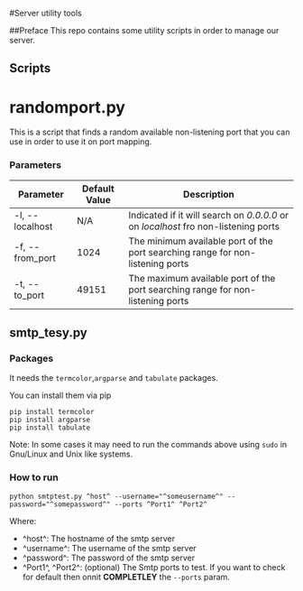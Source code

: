 #Server utility tools

##Preface
This repo contains some utility scripts in order to manage our server.

## Scripts

# randomport.py
This is a script that finds a random available non-listening port that you can use in order to use it on port mapping.

### Parameters

Parameter | Default Value | Description
--- | --- | ---
-l, --localhost | N/A | Indicated if it will search on *0.0.0.0* or on *localhost* fro non-listening ports
-f, --from_port | 1024 | The minimum available port of the port searching range for non-listening ports
-t, --to_port | 49151 | The maximum available port of the port searching range for non-listening ports

## smtp_tesy.py

### Packages
It needs the `termcolor`,`argparse` and `tabulate` packages.

You can install them via pip

```
pip install termcolor
pip install argparse
pip install tabulate
```

Note:
In some cases it may need to run the commands above using `sudo` in Gnu/Linux and Unix like systems.

### How to run

```
python smtptest.py ^host^ --username="^someusername^" --password="^somepassword^" --ports ^Port1^ ^Port2^
```

Where:

* ^host^: The hostname of the smtp server
* ^username^: The username of the smtp server
* ^password^: The password of the smtp server
* ^Port1^, ^Port2^: (optional) The Smtp ports to test. If you want to check for default then onnit **COMPLETLEY** the `--ports` param.

